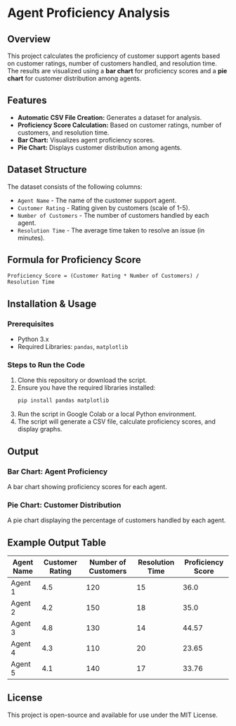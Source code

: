 # Agent Proficiency Analysis

## Overview
This project calculates the proficiency of customer support agents based on customer ratings, number of customers handled, and resolution time. The results are visualized using a **bar chart** for proficiency scores and a **pie chart** for customer distribution among agents.

## Features
- **Automatic CSV File Creation:** Generates a dataset for analysis.
- **Proficiency Score Calculation:** Based on customer ratings, number of customers, and resolution time.
- **Bar Chart:** Visualizes agent proficiency scores.
- **Pie Chart:** Displays customer distribution among agents.

## Dataset Structure
The dataset consists of the following columns:
- `Agent Name` - The name of the customer support agent.
- `Customer Rating` - Rating given by customers (scale of 1-5).
- `Number of Customers` - The number of customers handled by each agent.
- `Resolution Time` - The average time taken to resolve an issue (in minutes).

## Formula for Proficiency Score
```
Proficiency Score = (Customer Rating * Number of Customers) / Resolution Time
```

## Installation & Usage
### Prerequisites
- Python 3.x
- Required Libraries: `pandas`, `matplotlib`

### Steps to Run the Code
1. Clone this repository or download the script.
2. Ensure you have the required libraries installed:
   ```bash
   pip install pandas matplotlib
   ```
3. Run the script in Google Colab or a local Python environment.
4. The script will generate a CSV file, calculate proficiency scores, and display graphs.

## Output
### Bar Chart: Agent Proficiency
A bar chart showing proficiency scores for each agent.

### Pie Chart: Customer Distribution
A pie chart displaying the percentage of customers handled by each agent.

## Example Output Table
| Agent Name | Customer Rating | Number of Customers | Resolution Time | Proficiency Score |
|------------|----------------|----------------------|-----------------|------------------|
| Agent 1    | 4.5            | 120                  | 15              | 36.0            |
| Agent 2    | 4.2            | 150                  | 18              | 35.0            |
| Agent 3    | 4.8            | 130                  | 14              | 44.57           |
| Agent 4    | 4.3            | 110                  | 20              | 23.65           |
| Agent 5    | 4.1            | 140                  | 17              | 33.76           |

## License
This project is open-source and available for use under the MIT License.

